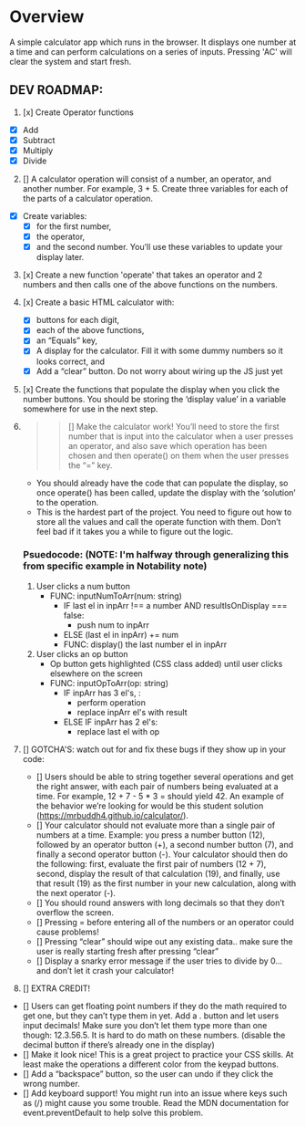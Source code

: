 # Overview
A simple calculator app which runs in the browser. It displays one number at a time and can perform calculations on a series of inputs. Pressing 'AC' will clear the system and start fresh.

## DEV ROADMAP:
1. [x] Create Operator functions
  - [x] Add
  - [x] Subtract
  - [x] Multiply
  - [x] Divide

2. [] A calculator operation will consist of a number, an operator, and another number. For example, 3 + 5. Create three variables for each of the parts of a calculator operation. 
  - [x] Create variables:
    - [x] for the first number, 
    - [x] the operator, 
    - [x] and the second number. 
You’ll use these variables to update your display later.

3. [x] Create a new function 'operate' that takes an operator and 2 numbers and then calls one of the above functions on the numbers.

4. [x] Create a basic HTML calculator with:
   - [x] buttons for each digit, 
   - [x] each of the above functions,
   - [x] an “Equals” key,
   - [x] A display for the calculator. Fill it with some dummy numbers so it looks correct, and
   - [x] Add a “clear” button.
Do not worry about wiring up the JS just yet

5. [x] Create the functions that populate the display when you click the number buttons. You should be storing the ‘display value’ in a variable somewhere for use in the next step.

6. >>[] Make the calculator work! You’ll need to store the first number that is input into the calculator when a user presses an operator, and also save which operation has been chosen and then operate() on them when the user presses the “=” key.
   - You should already have the code that can populate the display, so once operate() has been called, update the display with the ‘solution’ to the operation.
   - This is the hardest part of the project. You need to figure out how to store all the values and call the operate function with them. Don’t feel bad if it takes you a while to figure out the logic.

   ### Psuedocode: (NOTE: I'm halfway through generalizing this from specific example in Notability note)
   1. User clicks a num button
      - FUNC: inputNumToArr(num: string) 
        - IF last el in inpArr !== a number 
          AND resultIsOnDisplay === false: 
          - push num to inpArr
        - ELSE (last el in inpArr) += num
        - FUNC: display() the last number el in inpArr
   2. User clicks an op button
      - Op button gets highlighted (CSS class added) until user clicks elsewhere on the screen
      - FUNC: inputOpToArr(op: string)
        - IF inpArr has 3 el's, : 
          - perform operation
          - replace inpArr el's with result
        - ELSE IF inpArr has 2 el's: 
          - replace last el with op


7. [] GOTCHA'S: watch out for and fix these bugs if they show up in your code:
   - [] Users should be able to string together several operations and get the right answer, with each pair of numbers being evaluated at a time. For example, 12 + 7 - 5 * 3 = should yield 42. An example of the behavior we’re looking for would be this student solution (https://mrbuddh4.github.io/calculator/).
   - [] Your calculator should not evaluate more than a single pair of numbers at a time. Example: you press a number button (12), followed by an operator button (+), a second number button (7), and finally a second operator button (-). Your calculator should then do the following: first, evaluate the first pair of numbers (12 + 7), second, display the result of that calculation (19), and finally, use that result (19) as the first number in your new calculation, along with the next operator (-).
   - [] You should round answers with long decimals so that they don’t overflow the screen.
   - [] Pressing = before entering all of the numbers or an operator could cause problems!
   - [] Pressing “clear” should wipe out any existing data.. make sure the user is really starting fresh after pressing “clear”
   - [] Display a snarky error message if the user tries to divide by 0… and don’t let it crash your calculator!

8. [] EXTRA CREDIT!
- [] Users can get floating point numbers if they do the math required to get one, but they can’t type them in yet. Add a . button and let users input decimals! Make sure you don’t let them type more than one though: 12.3.56.5. It is hard to do math on these numbers. (disable the decimal button if there’s already one in the display)
- [] Make it look nice! This is a great project to practice your CSS skills. At least make the operations a different color from the keypad buttons.
- [] Add a “backspace” button, so the user can undo if they click the wrong number.
- [] Add keyboard support! You might run into an issue where keys such as (/) might cause you some trouble. Read the MDN documentation for event.preventDefault to help solve this problem.









